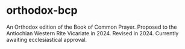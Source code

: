 # orthodox-bcp
An Orthodox edition of the Book of Common Prayer. Proposed to the Antiochian Western Rite Vicariate in 2024. Revised in 2024. Currently awaiting ecclesiastical approval.
